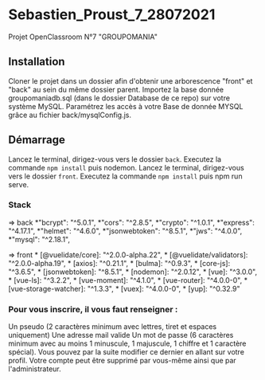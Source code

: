 # Sebastien_Proust_7_28072021

Projet OpenClassroom N°7 "GROUPOMANIA"

## Installation

Cloner le projet dans un dossier afin d'obtenir une arborescence "front" et "back" au sein du même dossier parent.
Importez la base donnée groupomaniadb.sql (dans le dossier Database de ce repo) sur votre système MySQL.
Paramétrez les accès à votre Base de donnée MYSQL grâce au fichier back/mysqlConfig.js.

## Démarrage

Lancez le terminal, dirigez-vous vers le dossier ``back``. Executez la commande ``npm install`` puis nodemon.
Lancez le terminal, dirigez-vous vers le dossier ``front``. Executez la commande ``npm install`` puis npm run serve.

### Stack

=> back
    *"bcrypt": "^5.0.1",
    *"cors": "^2.8.5",
    *"crypto": "^1.0.1",
    *"express": "^4.17.1",
    *"helmet": "^4.6.0",
    *"jsonwebtoken": "^8.5.1",
    *"jws": "^4.0.0",
    *"mysql": "^2.18.1",

=> front
    * [@vuelidate/core]: "^2.0.0-alpha.22",
    * [@vuelidate/validators]: "^2.0.0-alpha.19",
    * [axios]: "^0.21.1",
    * [bulma]: "^0.9.3",
    * [core-js]: "^3.6.5",
    * [jsonwebtoken]: "^8.5.1",
    * [nodemon]: "^2.0.12",
    * [vue]: "^3.0.0",
    * [vue-ls]: "^3.2.2",
    * [vue-moment]: "^4.1.0",
    * [vue-router]: "^4.0.0-0",
    * [vue-storage-watcher]: "^1.3.3",
    * [vuex]: "^4.0.0-0",
    * [yup]: "^0.32.9"


### Pour vous inscrire, il vous faut renseigner :

Un pseudo (2 caractères minimum avec lettres, tiret et espaces uniquement)
Une adresse mail valide
Un mot de passe (6 caractères minimum avec au moins 1 minuscule, 1 majuscule, 1 chiffre et 1 caractère spécial). Vous pouvez par la suite modifier ce dernier en allant sur votre profil. Votre compte peut être supprimé par vous-même ainsi que par l'administrateur.
